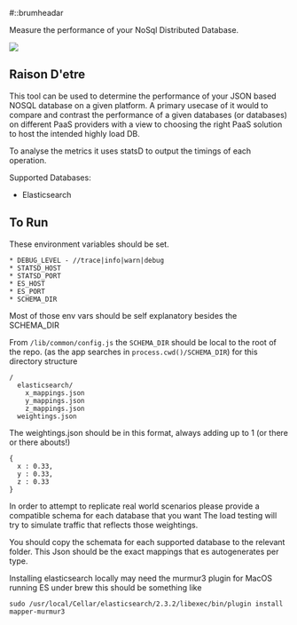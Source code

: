 #::brumheadar 

Measure the performance of your NoSql Distributed Database.

![](http://www.realhd-audio.com/wp-content/uploads/2013/12/vu_meter.jpg)

Raison D'etre
---------------------

This tool can be used to determine the performance of your JSON based NOSQL database on a given platform.
A primary usecase of it would to compare and contrast the performance of a given databases (or databases) on different PaaS providers
with a view to choosing the right PaaS solution to host the intended highly load DB.

To analyse the metrics it uses statsD to output the timings of each operation.

Supported Databases:

* Elasticsearch

To Run
---------------------

These environment variables should be set.

    * DEBUG_LEVEL - //trace|info|warn|debug
    * STATSD_HOST
    * STATSD_PORT
    * ES_HOST
    * ES_PORT
    * SCHEMA_DIR

Most of those env vars should be self explanatory besides the SCHEMA_DIR

From ```/lib/common/config.js``` the ```SCHEMA_DIR``` should be local to the root of the repo. (as the app searches in ```process.cwd()/SCHEMA_DIR```)
for this directory structure

```
/
  elasticsearch/
    x_mappings.json
    y_mappings.json
    z_mappings.json
  weightings.json
 ```
 The weightings.json should be in this format, always adding up to 1 (or there or there abouts!)
 ```
 {
   x : 0.33,
   y : 0.33,
   z : 0.33
 }
 ```

In order to attempt to replicate real world scenarios please provide a compatible schema for each database that you want
The load testing will try to simulate traffic that reflects those weightings.

You should copy the schemata for each supported database to the relevant folder.
This Json should be the exact mappings that es autogenerates per type.

Installing elasticsearch locally may need the murmur3 plugin 
for MacOS running ES under brew this should be something like

```sudo /usr/local/Cellar/elasticsearch/2.3.2/libexec/bin/plugin install mapper-murmur3```







